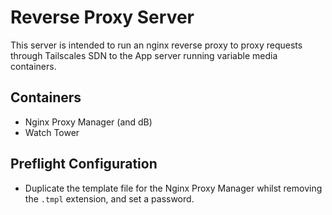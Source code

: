 # Reverse Proxy Server

This server is intended to run an nginx reverse proxy to proxy requests through Tailscales SDN to the App server running variable media containers.

## Containers

* Nginx Proxy Manager (and dB)
* Watch Tower

## Preflight Configuration

* Duplicate the template file for the Nginx Proxy Manager whilst removing the `.tmpl` extension, and set a password.
